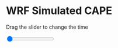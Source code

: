 <h1>WRF Simulated CAPE</h1>
<p>Drag the slider to change the time</p>

<div class="slidecontainer">
<input oninput='setImage(this)' class="slider" type="range" min="0" max="31" value="0" step="1" />
<img id='img'/>
</div>

<script>
var img = document.getElementById('img');
var img_array = ['/assets/images/wrf/cp_wrfout_d01_2020-06-21_12:00:00.png',
'/assets/images/wrf/cp_wrfout_d01_2020-06-21_13:00:00.png',
'/assets/images/wrf/cp_wrfout_d01_2020-06-21_14:00:00.png',
'/assets/images/wrf/cp_wrfout_d01_2020-06-21_15:00:00.png',
'/assets/images/wrf/cp_wrfout_d01_2020-06-21_16:00:00.png',
'/assets/images/wrf/cp_wrfout_d01_2020-06-21_17:00:00.png',
'/assets/images/wrf/cp_wrfout_d01_2020-06-21_18:00:00.png',
'/assets/images/wrf/cp_wrfout_d01_2020-06-21_19:00:00.png',
'/assets/images/wrf/cp_wrfout_d01_2020-06-21_20:00:00.png',
'/assets/images/wrf/cp_wrfout_d01_2020-06-21_21:00:00.png',
'/assets/images/wrf/cp_wrfout_d01_2020-06-21_22:00:00.png',
'/assets/images/wrf/cp_wrfout_d01_2020-06-21_23:00:00.png',
'/assets/images/wrf/cp_wrfout_d01_2020-06-22_00:00:00.png',
'/assets/images/wrf/cp_wrfout_d01_2020-06-22_01:00:00.png',
'/assets/images/wrf/cp_wrfout_d01_2020-06-22_02:00:00.png',
'/assets/images/wrf/cp_wrfout_d01_2020-06-22_03:00:00.png',
'/assets/images/wrf/cp_wrfout_d01_2020-06-22_04:00:00.png',
'/assets/images/wrf/cp_wrfout_d01_2020-06-22_05:00:00.png',
'/assets/images/wrf/cp_wrfout_d01_2020-06-22_06:00:00.png',
'/assets/images/wrf/cp_wrfout_d01_2020-06-22_07:00:00.png',
'/assets/images/wrf/cp_wrfout_d01_2020-06-22_08:00:00.png',
'/assets/images/wrf/cp_wrfout_d01_2020-06-22_09:00:00.png',
'/assets/images/wrf/cp_wrfout_d01_2020-06-22_10:00:00.png',
'/assets/images/wrf/cp_wrfout_d01_2020-06-22_11:00:00.png',
'/assets/images/wrf/cp_wrfout_d01_2020-06-22_12:00:00.png',
'/assets/images/wrf/cp_wrfout_d01_2020-06-22_13:00:00.png',
'/assets/images/wrf/cp_wrfout_d01_2020-06-22_14:00:00.png',
'/assets/images/wrf/cp_wrfout_d01_2020-06-22_15:00:00.png',
'/assets/images/wrf/cp_wrfout_d01_2020-06-22_16:00:00.png',
'/assets/images/wrf/cp_wrfout_d01_2020-06-22_17:00:00.png',
'/assets/images/wrf/cp_wrfout_d01_2020-06-22_18:00:00.png',];
function setImage(obj)
{
        var value = obj.value;
        img.src = img_array[value];

}
</script>
